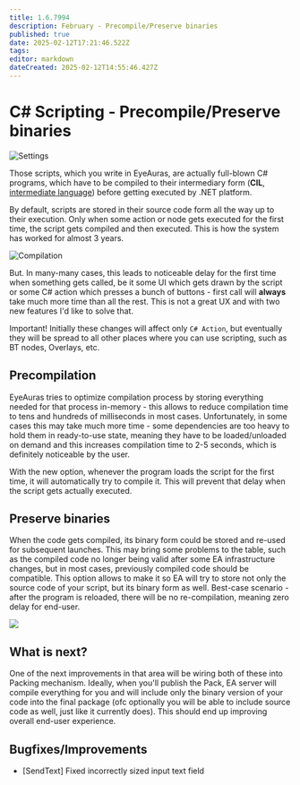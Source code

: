 ```yaml
---
title: 1.6.7994
description: February - Precompile/Preserve binaries
published: true
date: 2025-02-12T17:21:46.522Z
tags: 
editor: markdown
dateCreated: 2025-02-12T14:55:46.427Z
---
```


# C# Scripting - Precompile/Preserve binaries
![Settings](https://s3.eyeauras.net/media/2025/02/NVIDIA_Overlay_sNK4hpHolsyeeCUQ.png)

Those scripts, which you write in EyeAuras, are actually full-blown C# programs, which have to be compiled to their intermediary form (**CIL**, [intermediate language](https://en.wikipedia.org/wiki/Common_Intermediate_Language)) before getting executed by .NET platform. 

By default, scripts are stored in their source code form all the way up to their execution. Only when some action or node gets executed for the first time, the script gets compiled and then executed. This is how the system has worked for almost 3 years. 

![Compilation](https://s3.eyeauras.net/media/2025/02/qC6BJhml2PvAIteW.png)

But. In many-many cases, this leads to noticeable delay for the first time when something gets called, be it some UI which gets drawn by the script or some C# action which presses a bunch of buttons - first call will **always** take much more time than all the rest. This is not a great UX and with two new features I'd like to solve that. 


Important! Initially these changes will affect only `C# Action`, but eventually they will be spread to all other places where you can use scripting, such as BT nodes, Overlays, etc.

## Precompilation
EyeAuras tries to optimize compilation process by storing everything needed for that process in-memory - this allows to reduce compilation time to tens and hundreds of milliseconds in most cases. Unfortunately, in some cases this may take much more time - some dependencies are too heavy to hold them in ready-to-use state, meaning they have to be loaded/unloaded on demand and this increases compilation time to 2-5 seconds, which is definitely noticeable by the user.

With the new option, whenever the program loads the script for the first time, it will automatically try to compile it. This will prevent that delay when the script gets actually executed. 

## Preserve binaries
When the code gets compiled, its binary form could be stored and re-used for subsequent launches. This may bring some problems to the table, such as the compiled code no longer being valid after some EA infrastructure changes, but in most cases, previously compiled code should be compatible. This option allows to make it so EA will try to store not only the source code of your script, but its binary form as well. Best-case scenario - after the program is reloaded, there will be no re-compilation, meaning zero delay for end-user. 

![](https://s3.eyeauras.net/media/2025/02/msedge_RWFkoJC7yPiRADIT.png)

## What is next?
One of the next improvements in that area will be wiring both of these into Packing mechanism. Ideally, when you'll publish the Pack, EA server will compile everything for you and will include only the binary version of your code into the final package (ofc optionally you will be able to include source code as well, just like it currently does). This should end up improving overall end-user experience. 


## Bugfixes/Improvements
- [SendText] Fixed incorrectly sized input text field 

